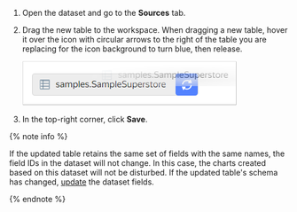 1. Open the dataset and go to the **Sources** tab.
1. Drag the new table to the workspace. When dragging a new table, hover it over the icon with circular arrows to the right of the table you are replacing for the icon background to turn blue, then release.

   ![replace-table](../../../_assets/datalens/operations/replace-table.png)

1. In the top-right corner, click **Save**.

{% note info %}

If the updated table retains the same set of fields with the same names, the field IDs in the dataset will not change. In this case, the charts created based on this dataset will not be disturbed. If the updated table's schema has changed, [update](../../../datalens/operations/dataset/update-field.md) the dataset fields.

{% endnote %}

